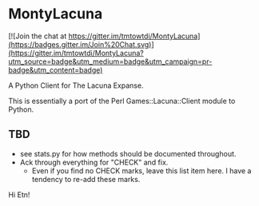 MontyLacuna
===========

[![Join the chat at https://gitter.im/tmtowtdi/MontyLacuna](https://badges.gitter.im/Join%20Chat.svg)](https://gitter.im/tmtowtdi/MontyLacuna?utm_source=badge&utm_medium=badge&utm_campaign=pr-badge&utm_content=badge)

A Python Client for The Lacuna Expanse.

This is essentially a port of the Perl Games::Lacuna::Client module to Python.  

## TBD
- see stats.py for how methods should be documented throughout.
- Ack through everything for "CHECK" and fix.
  - Even if you find no CHECK marks, leave this list item here.  I have a tendency to 
    re-add these marks.

Hi Etn!

